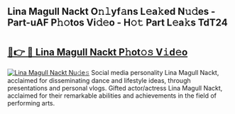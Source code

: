 ## Lina Magull Nackt O𝚗𝚕yf𝚊ns L𝚎a𝚔ed N𝚞𝚍es - Part-uAF P𝚑𝚘tos Vi𝚍𝚎o - H𝚘𝚝 Part L𝚎a𝚔s TdT24

# <h2><a href="http://kf82dt.oniu.top/?m=Lina+Magull+Nackt">🔗👉 🔴 Lina Magull Nackt P𝚑ot𝚘𝚜 V𝚒d𝚎o</a></h2>

[![Lina Magull Nackt Nu𝚍e𝚜](https://i.imgur.com/0qMVB7G.gif)](http://kf82dt.oniu.top/?m=Lina+Magull+Nackt)
Social media personality Lina Magull Nackt, acclaimed for disseminating dance and lifestyle ideas, through presentations and personal vlogs. Gifted actor/actress Lina Magull Nackt, acclaimed for their remarkable abilities and achievements in the field of performing arts.  
